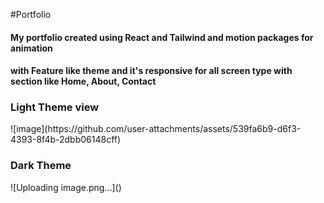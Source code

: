 #Portfolio
<h4>My portfolio created using React and Tailwind and motion packages for animation </h4>
<h4>with Feature like theme and it's responsive for all screen type with section like Home, About, Contact</h4>
<h3>Light Theme view</h3>
![image](https://github.com/user-attachments/assets/539fa6b9-d6f3-4393-8f4b-2dbb06148cff) 
<h3>Dark Theme</h3>
![Uploading image.png…]()

